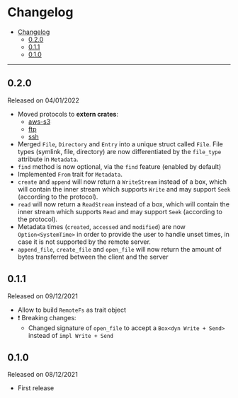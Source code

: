 # Changelog

- [Changelog](#changelog)
  - [0.2.0](#020)
  - [0.1.1](#011)
  - [0.1.0](#010)

---

## 0.2.0

Released on 04/01/2022

- Moved protocols to **extern crates**:
  - [aws-s3](https://github.com/veeso/remotefs-rs-aws-s3)
  - [ftp](https://github.com/veeso/remotefs-rs-ftp)
  - [ssh](https://github.com/veeso/remotefs-rs-ssh)
- Merged `File`, `Directory` and `Entry` into a unique struct called `File`. File types (symlink, file, directory) are now differentiated by the `file_type` attribute in `Metadata`.
- `find` method is now optional, via the `find` feature (enabled by default)
- Implemented `From` trait for `Metadata`.
- `create` and `append` will now return a `WriteStream` instead of a box, which will contain the inner stream which supports `Write` and may support `Seek` (according to the protocol).
- `read` will now return a `ReadStream` instead of a box, which will contain the inner stream which supports `Read` and may support `Seek` (according to the protocol).
- Metadata times (`created`, `accessed` and `modified`) are now `Option<SystemTime>` in order to provide the user to handle unset times, in case it is not supported by the remote server.
- `append_file`, `create_file` and `open_file` will now return the amount of bytes transferred between the client and the server

## 0.1.1

Released on 09/12/2021

- Allow to build `RemoteFs` as trait object
- ❗ Breaking changes:
  - Changed signature of `open_file` to accept a `Box<dyn Write + Send>` instead of `impl Write + Send`

## 0.1.0

Released on 08/12/2021

- First release
